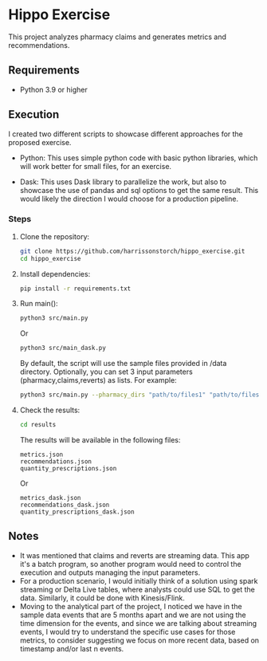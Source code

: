 # Hippo Exercise

This project analyzes pharmacy claims and generates metrics and recommendations.

## Requirements

- Python 3.9 or higher

## Execution

I created two different scripts to showcase different approaches for the proposed exercise.

- Python: This uses simple python code with basic python libraries, which will work better for small files, for an exercise.

- Dask: This uses Dask library to parallelize the work, but also to showcase the use of pandas and sql options to get the same result. This would likely the direction I would choose for a production pipeline.

### Steps

1. Clone the repository:

   ```bash
   git clone https://github.com/harrissonstorch/hippo_exercise.git
   cd hippo_exercise
   ```

2. Install dependencies:

    ```bash
    pip install -r requirements.txt
    ```

3. Run main():

   ```bash
   python3 src/main.py
    ````
    Or
    ```bash
   python3 src/main_dask.py
    ```


    By default, the script will use the sample files provided in /data directory. Optionally, you can set 3 input parameters (pharmacy,claims,reverts) as lists. For example:

    ```bash
    python3 src/main.py --pharmacy_dirs "path/to/files1" "path/to/files2" --claims_dirs "path/to/claims" --reverts_dirs "path/to/reverts"
    ```

4. Check the results:

    ```bash
    cd results
    ```

    The results will be available in the following files:

    ```
    metrics.json
    recommendations.json
    quantity_prescriptions.json
    ```
    Or
    ```
    metrics_dask.json
    recommendations_dask.json
    quantity_prescriptions_dask.json
    ```


## Notes

- It was mentioned that claims and reverts are streaming data. This app it's a batch program, so another program would need to control the execution and outputs managing the input parameters.
- For a production scenario, I would initially think of a solution using spark streaming or Delta Live tables, where analysts could use SQL to get the data. Similarly, it could be done with Kinesis/Flink.
- Moving to the analytical part of the project, I noticed we have in the sample data events that are 5 months apart and we are not using the time dimension for the events, and since we are talking about streaming events, I would try to understand the specific use cases for those metrics, to consider suggesting we focus on more recent data, based on timestamp and/or last n events. 


